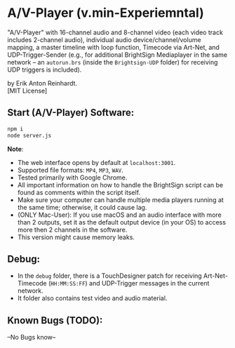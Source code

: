 # A/V-Player (v.min-Experiemntal)

"A/V-Player" with 16-channel audio and 8-channel video (each video track includes 2-channel audio), individual audio device/channel/volume mapping, a master timeline with loop function, Timecode via Art-Net, and UDP-Trigger-Sender (e.g., for additional BrightSign Mediaplayer in the same network – an `autorun.brs` (inside the `Brightsign-UDP` folder) for receiving UDP triggers is included).

by Erik Anton Reinhardt.<br>
[MIT License]

## Start (A/V-Player) Software:

```bash
npm i
node server.js
```

**Note**: <br> 
- The web interface opens by default at `localhost:3001`. 
- Supported file formats: `MP4`, `MP3`, `WAV`.
- Tested primarily with Google Chrome.
- All important information on how to handle the BrightSign script can be found as comments within the script itself.
- Make sure your computer can handle multiple media players running at the same time; otherwise, it could cause lag.
- (ONLY Mac-User): If you use macOS and an audio interface with more than 2 outputs, set it as the default output device (in your OS) to access more then 2 channels in the software.
- This version might cause memory leaks.

## Debug:
- In the `debug` folder, there is a TouchDesigner patch for receiving Art-Net-Timecode (`HH:MM:SS:FF`) and UDP-Trigger messages in the current network.
- It folder also contains test video and audio material. 

## Known Bugs (TODO):

–No Bugs know–
